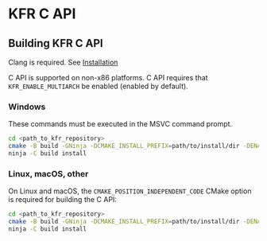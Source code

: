 # KFR C API

## Building KFR C API

Clang is required. See [Installation](installation.md)

C API is supported on non-x86 platforms.
C API requires that `KFR_ENABLE_MULTIARCH` be enabled (enabled by default).

### Windows

These commands must be executed in the MSVC command prompt.

```bash
cd <path_to_kfr_repository>
cmake -B build -GNinja -DCMAKE_INSTALL_PREFIX=path/to/install/dir -DENABLE_CAPI_BUILD=ON -DCMAKE_BUILD_TYPE=Release -DCMAKE_CXX_COMPILER="<PATH_TO_LLVM_DIR>/bin/clang-cl.exe" ..
ninja -C build install
```

### Linux, macOS, other

On Linux and macOS, the `CMAKE_POSITION_INDEPENDENT_CODE` CMake option is required for building the C API:

```bash
cd <path_to_kfr_repository>
cmake -B build -GNinja -DCMAKE_INSTALL_PREFIX=path/to/install/dir -DENABLE_CAPI_BUILD=ON -DDCMAKE_POSITION_INDEPENDENT_CODE=ON -DCMAKE_BUILD_TYPE=Release -DCMAKE_CXX_COMPILER=clang++ ..
ninja -C build install
```
